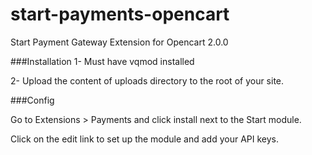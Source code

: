 # start-payments-opencart
Start Payment Gateway Extension for Opencart 2.0.0

###Installation
1- Must have vqmod installed

2- Upload the content of uploads directory to the root of your site.



###Config

Go to Extensions > Payments and click install next to the Start module.

Click on the edit link to set up the module and add your API keys.
